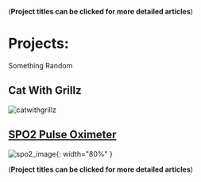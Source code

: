 (**Project titles can be clicked for more detailed articles**)
# **Projects:**

Something Random
## Cat With Grillz
![catwithgrillz](https://github.com/user-attachments/assets/25b6d16a-7ddb-469b-923e-79e665779324)

## [SPO2 Pulse Oximeter](SPO2.md)
![spo2_image](https://github.com/user-attachments/assets/99f00594-f98c-4cf5-8795-c1a68046bf87){: width="80%" }

(**Project titles can be clicked for more detailed articles**)
